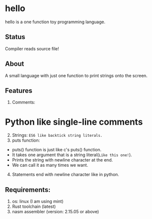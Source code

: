 # hello
hello is a one function toy programming language.

## Status
Compiler reads source file!


## About
A small language with just one function to print strings onto the screen.

## Features
1. Comments:
  # Python like single-line comments
2. Strings:
  `ES6 like backtick string literals.`
3. puts function:
  - puts() function is just like c's puts() function.
  - It takes one argument that is a string literal(`Like this one!`).
  - Prints the string with newline character at the end.
  - We can call it as many times we want.
4. Statements end with newline character like in python.

## Requirements:
1. os: linux (I am using mint)
2. Rust toolchain (latest)
3. nasm assembler (version: 2.15.05 or above)